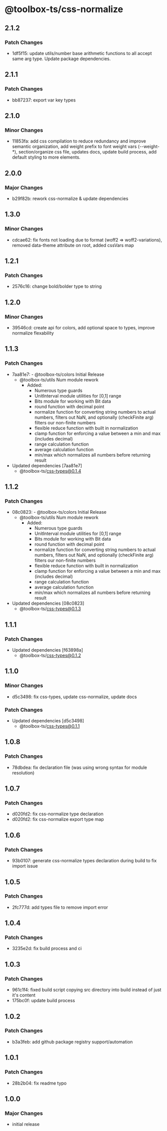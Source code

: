 # @toolbox-ts/css-normalize

## 2.1.2

### Patch Changes

- 1df5f15: update utils/number base arithmetic functions to all accept same arg type. Update package dependencies.

## 2.1.1

### Patch Changes

- bb87237: export var key types

## 2.1.0

### Minor Changes

- 11853fa: add css compilation to reduce redundancy and improve semantic organization, add weight prefix to font weight vars (--weight-\*), section/organize css file, updates docs, update build process, add default styling to more elements.

## 2.0.0

### Major Changes

- b29f82b: rework css-normalize & update dependencies

## 1.3.0

### Minor Changes

- cdcae62: fix fonts not loading due to format (woff2 => woff2-variations), removed data-theme attribute on root, added cssVars map

## 1.2.1

### Patch Changes

- 2576c16: change bold/bolder type to string

## 1.2.0

### Minor Changes

- 39546cd: create api for colors, add optional space to types, improve normalize flexability

## 1.1.3

### Patch Changes

- 7aa81e7: - @toolbox-ts/colors Initial Release
  - @toolbox-ts/utils Num module rework
    - Added:
      - Numerous type guards
      - UnitInterval module utilities for [0,1] range
      - Bits module for working with Bit data
      - round function with decimal point
      - normalize function for converting string numbers to actual numbers,
        filters out NaN, and optionally (checkFinite arg) filters our non-finite
        numbers
      - flexible reduce function with built in normalization
      - clamp function for enforcing a value between a min and max (includes
        decimal)
      - range calculation function
      - average calculation function
      - min/max which normalizes all numbers before returning result
- Updated dependencies [7aa81e7]
  - @toolbox-ts/css-types@0.1.4

## 1.1.2

### Patch Changes

- 08c0823: - @toolbox-ts/colors Initial Release
  - @toolbox-ts/utils Num module rework
    - Added:
      - Numerous type guards
      - UnitInterval module utilities for [0,1] range
      - Bits module for working with Bit data
      - round function with decimal point
      - normalize function for converting string numbers to actual numbers,
        filters out NaN, and optionally (checkFinite arg) filters our non-finite
        numbers
      - flexible reduce function with built in normalization
      - clamp function for enforcing a value between a min and max (includes
        decimal)
      - range calculation function
      - average calculation function
      - min/max which normalizes all numbers before returning result
- Updated dependencies [08c0823]
  - @toolbox-ts/css-types@0.1.3

## 1.1.1

### Patch Changes

- Updated dependencies [f63898a]
  - @toolbox-ts/css-types@0.1.2

## 1.1.0

### Minor Changes

- d5c3498: fix css-types, update css-normalize, update docs

### Patch Changes

- Updated dependencies [d5c3498]
  - @toolbox-ts/css-types@0.1.1

## 1.0.8

### Patch Changes

- 78dbdea: fix declaration file (was using wrong syntax for module resolution)

## 1.0.7

### Patch Changes

- d020fd2: fix css-normalize type declaration
- d020fd2: fix css-normalize export type map

## 1.0.6

### Patch Changes

- 93b0107: generate css-normalize types declaration during build to fix import issue

## 1.0.5

### Patch Changes

- 2fc777d: add types file to remove import error

## 1.0.4

### Patch Changes

- 3235e2d: fix build process and ci

## 1.0.3

### Patch Changes

- 961c1f4: fixed build script copying src directory into build instead of just it's content
- 175bc0f: update build process

## 1.0.2

### Patch Changes

- b3a3feb: add github package registry support/automation

## 1.0.1

### Patch Changes

- 28b2b04: fix readme typo

## 1.0.0

### Major Changes

- initial release

